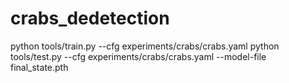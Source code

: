 # crabs_dedetection
python tools/train.py --cfg experiments/crabs/crabs.yaml
python tools/test.py --cfg experiments/crabs/crabs.yaml --model-file final_state.pth
